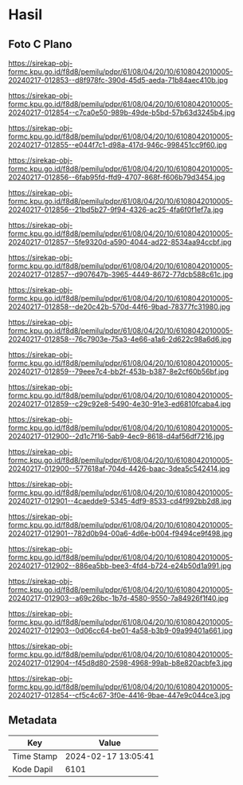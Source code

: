 # Hasil

## Foto C Plano

https://sirekap-obj-formc.kpu.go.id/f8d8/pemilu/pdpr/61/08/04/20/10/6108042010005-20240217-012853--d8f978fc-390d-45d5-aeda-71b84aec410b.jpg

https://sirekap-obj-formc.kpu.go.id/f8d8/pemilu/pdpr/61/08/04/20/10/6108042010005-20240217-012854--c7ca0e50-989b-49de-b5bd-57b63d3245b4.jpg

https://sirekap-obj-formc.kpu.go.id/f8d8/pemilu/pdpr/61/08/04/20/10/6108042010005-20240217-012855--e044f7c1-d98a-417d-946c-998451cc9f60.jpg

https://sirekap-obj-formc.kpu.go.id/f8d8/pemilu/pdpr/61/08/04/20/10/6108042010005-20240217-012856--6fab95fd-ffd9-4707-868f-f606b79d3454.jpg

https://sirekap-obj-formc.kpu.go.id/f8d8/pemilu/pdpr/61/08/04/20/10/6108042010005-20240217-012856--21bd5b27-9f94-4326-ac25-4fa6f0f1ef7a.jpg

https://sirekap-obj-formc.kpu.go.id/f8d8/pemilu/pdpr/61/08/04/20/10/6108042010005-20240217-012857--5fe9320d-a590-4044-ad22-8534aa94ccbf.jpg

https://sirekap-obj-formc.kpu.go.id/f8d8/pemilu/pdpr/61/08/04/20/10/6108042010005-20240217-012857--d907647b-3965-4449-8672-77dcb588c61c.jpg

https://sirekap-obj-formc.kpu.go.id/f8d8/pemilu/pdpr/61/08/04/20/10/6108042010005-20240217-012858--de20c42b-570d-44f6-9bad-78377fc31980.jpg

https://sirekap-obj-formc.kpu.go.id/f8d8/pemilu/pdpr/61/08/04/20/10/6108042010005-20240217-012858--76c7903e-75a3-4e66-a1a6-2d622c98a6d6.jpg

https://sirekap-obj-formc.kpu.go.id/f8d8/pemilu/pdpr/61/08/04/20/10/6108042010005-20240217-012859--79eee7c4-bb2f-453b-b387-8e2cf60b56bf.jpg

https://sirekap-obj-formc.kpu.go.id/f8d8/pemilu/pdpr/61/08/04/20/10/6108042010005-20240217-012859--c29c92e8-5490-4e30-91e3-ed6810fcaba4.jpg

https://sirekap-obj-formc.kpu.go.id/f8d8/pemilu/pdpr/61/08/04/20/10/6108042010005-20240217-012900--2d1c7f16-5ab9-4ec9-8618-d4af56df7216.jpg

https://sirekap-obj-formc.kpu.go.id/f8d8/pemilu/pdpr/61/08/04/20/10/6108042010005-20240217-012900--577618af-704d-4426-baac-3dea5c542414.jpg

https://sirekap-obj-formc.kpu.go.id/f8d8/pemilu/pdpr/61/08/04/20/10/6108042010005-20240217-012901--4caedde9-5345-4df9-8533-cd4f992bb2d8.jpg

https://sirekap-obj-formc.kpu.go.id/f8d8/pemilu/pdpr/61/08/04/20/10/6108042010005-20240217-012901--782d0b94-00a6-4d6e-b004-f9494ce9f498.jpg

https://sirekap-obj-formc.kpu.go.id/f8d8/pemilu/pdpr/61/08/04/20/10/6108042010005-20240217-012902--886ea5bb-bee3-4fd4-b724-e24b50d1a991.jpg

https://sirekap-obj-formc.kpu.go.id/f8d8/pemilu/pdpr/61/08/04/20/10/6108042010005-20240217-012903--a69c26bc-1b7d-4580-9550-7a84926f1f40.jpg

https://sirekap-obj-formc.kpu.go.id/f8d8/pemilu/pdpr/61/08/04/20/10/6108042010005-20240217-012903--0d06cc64-be01-4a58-b3b9-09a99401a661.jpg

https://sirekap-obj-formc.kpu.go.id/f8d8/pemilu/pdpr/61/08/04/20/10/6108042010005-20240217-012904--f45d8d80-2598-4968-99ab-b8e820acbfe3.jpg

https://sirekap-obj-formc.kpu.go.id/f8d8/pemilu/pdpr/61/08/04/20/10/6108042010005-20240217-012854--cf5c4c67-3f0e-4416-9bae-447e9c044ce3.jpg


## Metadata

| Key        | Value               |
| ---------- | ------------------- |
| Time Stamp | 2024-02-17 13:05:41 |
| Kode Dapil | 6101                |




